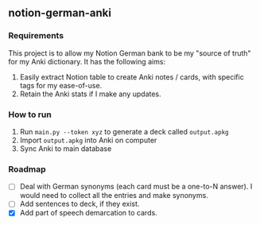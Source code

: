 ## notion-german-anki

### Requirements

This project is to allow my Notion German bank to be my "source of truth" for my Anki dictionary. It has the following aims:

1. Easily extract Notion table to create Anki notes / cards, with specific tags for my ease-of-use.
2. Retain the Anki stats if I make any updates.

### How to run

1. Run `main.py --token xyz` to generate a deck called `output.apkg`
2. Import `output.apkg` into Anki on computer
3. Sync Anki to main database

### Roadmap

- [ ] Deal with German synonyms (each card must be a one-to-N answer). I would need to collect all the entries and make synonyms.
- [ ] Add sentences to deck, if they exist.
- [x] Add part of speech demarcation to cards.
